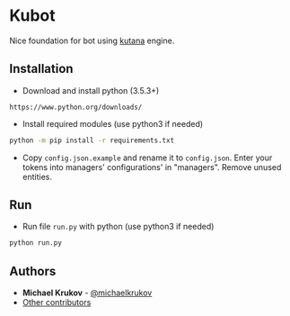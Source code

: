 # Kubot

Nice foundation for bot using [kutana](https://github.com/ekonda/kutana/)
engine.

## Installation

- Download and install python (3.5.3+)

```url
https://www.python.org/downloads/
```

- Install required modules (use python3 if needed)

```bash
python -m pip install -r requirements.txt
```

- Copy `config.json.example` and rename it to `config.json`. Enter your tokens
    into managers' configurations' in "managers". Remove unused entities.

## Run

- Run file `run.py` with python (use python3 if needed)

```bash
python run.py
```

## Authors

- **Michael Krukov** - [@michaelkrukov](https://github.com/michaelkrukov)
- [Other contributors](CONTRIBUTORS.md)
